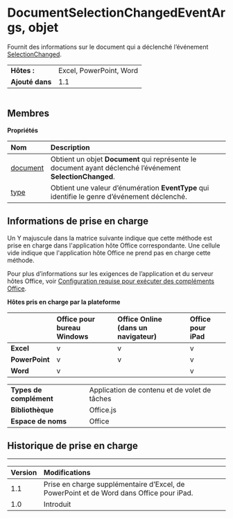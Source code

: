 
# <a name="documentselectionchangedeventargs-object"></a>DocumentSelectionChangedEventArgs, objet
Fournit des informations sur le document qui a déclenché l’événement [SelectionChanged](../../reference/shared/document.selectionchanged.event.md).

|||
|:-----|:-----|
|**Hôtes :**|Excel, PowerPoint, Word|
|**Ajouté dans**|1.1|

```

```


## <a name="members"></a>Membres


**Propriétés**


|**Nom**|**Description**|
|:-----|:-----|
|[document](../../reference/shared/document.selectionchangedeventargs.document.md)|Obtient un objet **Document** qui représente le document ayant déclenché l’événement **SelectionChanged**.|
|[type](../../reference/shared/document.selectionchangedeventargs.type.md)|Obtient une valeur d’énumération **EventType** qui identifie le genre d’événement déclenché.|

## <a name="support-details"></a>Informations de prise en charge


Un Y majuscule dans la matrice suivante indique que cette méthode est prise en charge dans l'application hôte Office correspondante. Une cellule vide indique que l'application hôte Office ne prend pas en charge cette méthode.

Pour plus d’informations sur les exigences de l’application et du serveur hôtes Office, voir [Configuration requise pour exécuter des compléments Office](../../docs/overview/requirements-for-running-office-add-ins.md).


**Hôtes pris en charge par la plateforme**


||**Office pour bureau Windows**|**Office Online (dans un navigateur)**|**Office pour iPad**|
|:-----|:-----|:-----|:-----|
|**Excel**|v|v|v|
|**PowerPoint**|v|v|v|
|**Word**|v||v|

|||
|:-----|:-----|
|**Types de complément**|Application de contenu et de volet de tâches|
|**Bibliothèque**|Office.js|
|**Espace de noms**|Office|

## <a name="support-history"></a>Historique de prise en charge



****


|**Version**|**Modifications**|
|:-----|:-----|
|1.1|Prise en charge supplémentaire d’Excel, de PowerPoint et de Word dans Office pour iPad.|
|1.0|Introduit|

